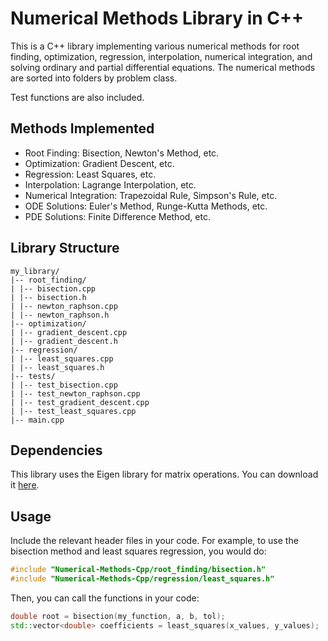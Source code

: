 # Numerical Methods Library in C++

This is a C++ library implementing various numerical methods for root finding, optimization, regression, interpolation, numerical integration, and solving ordinary and partial differential equations. The numerical methods are sorted into folders by problem class.

Test functions are also included.

## Methods Implemented

- Root Finding: Bisection, Newton's Method, etc.
- Optimization: Gradient Descent, etc.
- Regression: Least Squares, etc.
- Interpolation: Lagrange Interpolation, etc.
- Numerical Integration: Trapezoidal Rule, Simpson's Rule, etc.
- ODE Solutions: Euler's Method, Runge-Kutta Methods, etc.
- PDE Solutions: Finite Difference Method, etc.

## Library Structure

```
my_library/
|-- root_finding/
| |-- bisection.cpp
| |-- bisection.h
| |-- newton_raphson.cpp
| |-- newton_raphson.h
|-- optimization/
| |-- gradient_descent.cpp
| |-- gradient_descent.h
|-- regression/
| |-- least_squares.cpp
| |-- least_squares.h
|-- tests/
| |-- test_bisection.cpp
| |-- test_newton_raphson.cpp
| |-- test_gradient_descent.cpp
| |-- test_least_squares.cpp
|-- main.cpp

```

## Dependencies

This library uses the Eigen library for matrix operations. You can download it [here](http://eigen.tuxfamily.org/index.php?title=Main_Page).

## Usage

Include the relevant header files in your code. For example, to use the bisection method and least squares regression, you would do:

```cpp
#include "Numerical-Methods-Cpp/root_finding/bisection.h"
#include "Numerical-Methods-Cpp/regression/least_squares.h"
```

Then, you can call the functions in your code:

```cpp
double root = bisection(my_function, a, b, tol);
std::vector<double> coefficients = least_squares(x_values, y_values);
```


